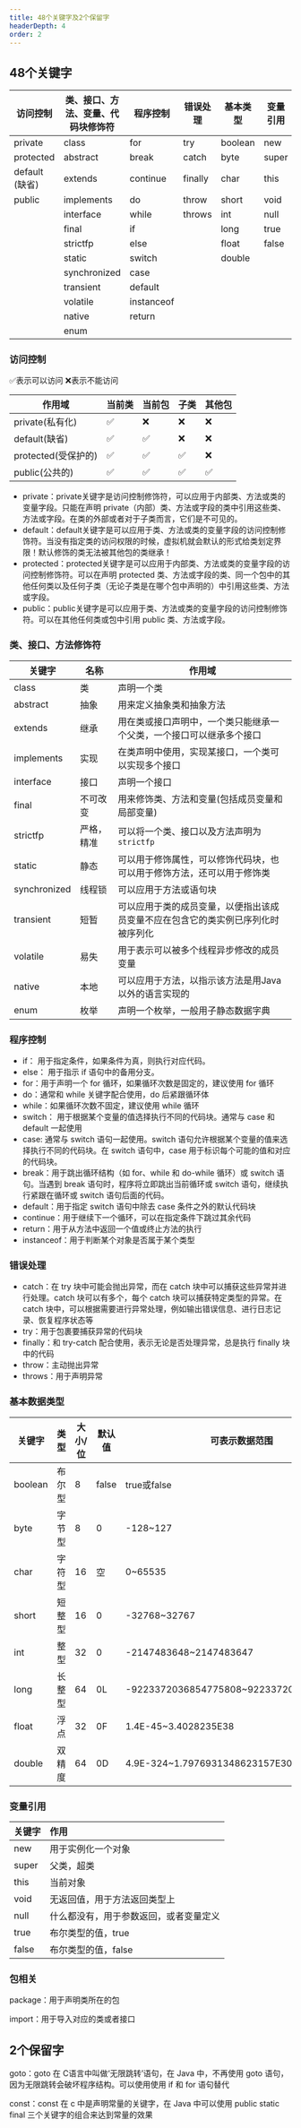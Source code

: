 ```yaml
---
title: 48个关键字及2个保留字
headerDepth: 4
order: 2
---
```


## 48个关键字
| 访问控制 | 类、接口、方法、变量、代码块修饰符 | 程序控制 | 错误处理 | 基本类型 | 变量引用 | 包相关 | 保留字 |
| --- | --- | --- | --- | --- | --- | --- | --- |
| private | class | for | try | boolean | new | import | goto |
| protected | abstract | break | catch | byte | super | package | const |
| default (缺省) | extends | continue | finally | char | this |  |  |
| public | implements | do | throw | short | void |  |  |
|  | interface | while | throws | int | null |  |  |
|  | final | if |  | long | true |  |  |
|  | strictfp | else |  | float | false |  |  |
|  | static | switch |  | double |  |  |  |
|  | synchronized | case |  |  |  |  |  |
|  | transient | default |  |  |  |  |  |
|  | volatile | instanceof |  |  |  |  |  |
|  | native | return |  | | | | |
|  | enum |  | | | | | |


### 访问控制
✅表示可以访问 ❌表示不能访问

| 作用域             | 当前类 | 当前包 | 子类 | 其他包 |
|-----------------| --- | --- | --- | --- |
| private(私有化)    | ✅ | ❌ | ❌ | ❌ |
| default(缺省)     | ✅ | ✅ | ❌ | ❌ |
| protected(受保护的) | ✅ | ✅ | ✅ | ❌ |
| public(公共的)        | ✅ | ✅ | ✅ | ✅ |


+ private：private关键字是访问控制修饰符，可以应用于内部类、方法或类的变量字段。只能在声明 private（内部）类、方法或字段的类中引用这些类、方法或字段。在类的外部或者对于子类而言，它们是不可见的。
+ default：default关键字是可以应用于类、方法或类的变量字段的访问控制修饰符。当没有指定类的访问权限的时候，虚拟机就会默认的形式给类划定界限！默认修饰的类无法被其他包的类继承！
+ protected：protected关键字是可以应用于内部类、方法或类的变量字段的访问控制修饰符。可以在声明 protected 类、方法或字段的类、同一个包中的其他任何类以及任何子类（无论子类是在哪个包中声明的）中引用这些类、方法或字段。
+ public：public关键字是可以应用于类、方法或类的变量字段的访问控制修饰符。可以在其他任何类或包中引用 public 类、方法或字段。

### 类、接口、方法修饰符
| 关键字 | 名称 | 作用域 |
| --- | --- | --- |
| class | 类 | 声明一个类 |
| abstract | 抽象 | 用来定义抽象类和抽象方法 |
| extends | 继承 | 用在类或接口声明中，一个类只能继承一个父类，一个接口可以继承多个接口 |
| implements | 实现 | 在类声明中使用，实现某接口，一个类可以实现多个接口 |
| interface | 接口 | 声明一个接口 |
| final | 不可改变 | 用来修饰类、方法和变量(包括成员变量和局部变量) |
| strictfp | 严格，精准 | 可以将一个类、接口以及方法声明为`strictfp` |
| static | 静态 | 可以用于修饰属性，可以修饰代码块，也可以用于修饰方法，还可以用于修饰类 |
| synchronized | 线程锁 | 可以应用于方法或语句块 |
| transient | 短暂 | 可以应用于类的成员变量，以便指出该成员变量不应在包含它的类实例已序列化时被序列化 |
| volatile | 易失 | 用于表示可以被多个线程异步修改的成员变量 |
| native | 本地 | 可以应用于方法，以指示该方法是用Java以外的语言实现的 |
| enum | 枚举 | 声明一个枚举，一般用子静态数据字典 |


### 程序控制
+ if： 用于指定条件，如果条件为真，则执行对应代码。
+ else： 用于指示 if 语句中的备用分支。
+ for：用于声明一个 for 循环，如果循环次数是固定的，建议使用 for 循环
+ do：通常和 while 关键字配合使用，do 后紧跟循环体
+ while：如果循环次数不固定，建议使用 while 循环
+ switch： 用于根据某个变量的值选择执行不同的代码块。通常与 case 和 default 一起使用
+ case:  通常与 switch 语句一起使用。switch 语句允许根据某个变量的值来选择执行不同的代码块。在 switch 语句中，case 用于标识每个可能的值和对应的代码块。
+ break：用于跳出循环结构（如 for、while 和 do-while 循环）或 switch 语句。当遇到 break 语句时，程序将立即跳出当前循环或 switch 语句，继续执行紧跟在循环或 switch 语句后面的代码。
+ default：用于指定 switch 语句中除去 case 条件之外的默认代码块
+ continue：用于继续下一个循环，可以在指定条件下跳过其余代码
+ return：用于从方法中返回一个值或终止方法的执行
+ instanceof：用于判断某个对象是否属于某个类型

### 错误处理
+ catch：在 try 块中可能会抛出异常，而在 catch 块中可以捕获这些异常并进行处理。catch 块可以有多个，每个 catch 块可以捕获特定类型的异常。在 catch 块中，可以根据需要进行异常处理，例如输出错误信息、进行日志记录、恢复程序状态等
+ try：用于包裹要捕获异常的代码块
+ finally：和 try-catch 配合使用，表示无论是否处理异常，总是执行 finally 块中的代码
+ throw：主动抛出异常
+ throws：用于声明异常

### 基本数据类型
| 关键字 | 类型 | 大小/位 | 默认值 | 可表示数据范围 |
| --- | --- | --- | --- | --- |
| boolean | 布尔型 | 8 | false | true或false |
| byte | 字节型 | 8 | 0 | -128~127 |
| char | 字符型 | 16 | 空 | 0~65535 |
| short | 短整型 | 16 | 0 | -32768~32767 |
| int | 整型 | 32 | 0 | -2147483648~2147483647 |
| long | 长整型 | 64 | 0L | -9223372036854775808~9223372036854775807 |
| float | 浮点 | 32 | 0F | 1.4E-45~3.4028235E38 |
| double | 双精度 | 64 | 0D | 4.9E-324~1.7976931348623157E308 |


### 变量引用
| 关键字 | 作用 |
| :--- | :--- |
| new | 用于实例化一个对象 |
| super | 父类，超类 |
| this | 当前对象 |
| void | 无返回值，用于方法返回类型上 |
| null | 什么都没有，用于参数返回，或者变量定义 |
| true | 布尔类型的值，true |
| false | 布尔类型的值，false |


### 包相关
package：用于声明类所在的包 

import：用于导入对应的类或者接口

## 2个保留字
goto：goto 在 C语言中叫做‘无限跳转’语句，在 Java 中，不再使用 goto 语句，因为无限跳转会破坏程序结构。可以使用使用 if 和 for 语句替代

const：const 在 c 中是声明常量的关键字，在 Java 中可以使用 public static final 三个关键字的组合来达到常量的效果

